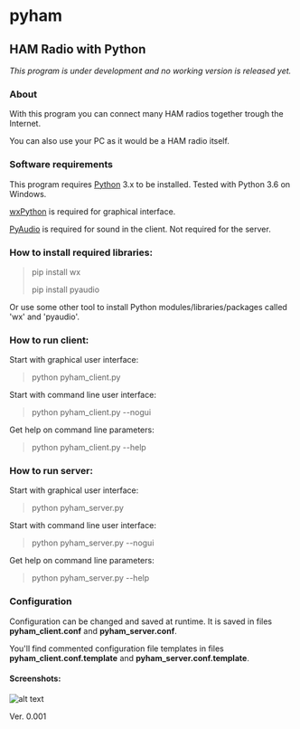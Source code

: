 

# pyham
## HAM Radio with Python
*This program is under development and no working version is released yet.*

### About
With this program you can connect many HAM radios together trough the Internet.

You can also use your PC as it would be a HAM radio itself.

### Software requirements
This program requires [Python](https://www.python.org/) 3.x to be installed. Tested with Python 3.6 on Windows.

[wxPython](https://pypi.org/project/wxPython/) is required for graphical interface.

[PyAudio](https://pypi.org/project/PyAudio/) is required for sound in the client. Not required for the server.

### How to install required libraries:
> pip install wx
>
> pip install pyaudio

Or use some other tool to install Python modules/libraries/packages called 'wx' and 'pyaudio'.

### How to run client:
Start with graphical user interface:

> python pyham_client.py

Start with command line user interface:

> python pyham_client.py --nogui

Get help on command line parameters:

> python pyham_client.py --help

### How to run server:
Start with graphical user interface:

> python pyham_server.py

Start with command line user interface:

> python pyham_server.py --nogui

Get help on command line parameters:

> python pyham_server.py --help

### Configuration
Configuration can be changed and saved at runtime. It is saved in files **pyham_client.conf** and **pyham_server.conf**.

You'll find commented configuration file templates in files **pyham_client.conf.template** and **pyham_server.conf.template**. 

#### Screenshots:

![alt text](http://titanix.net/~japek/pyham-client-0001.png)

Ver. 0.001
